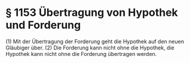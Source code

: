 # § 1153 Übertragung von Hypothek und Forderung
(1) Mit der Übertragung der Forderung geht die Hypothek auf den neuen Gläubiger über.
(2) Die Forderung kann nicht ohne die Hypothek, die Hypothek kann nicht ohne die Forderung übertragen werden.